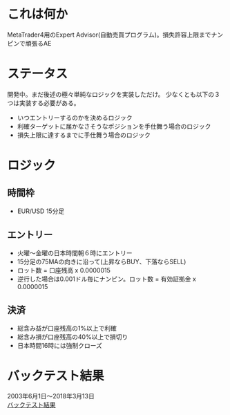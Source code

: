 # これは何か
MetaTrader4用のExpert Advisor(自動売買プログラム)。損失許容上限までナンピンで頑張るAE

# ステータス
開発中。まだ後述の極々単純なロジックを実装しただけ。
少なくとも以下の３つは実装する必要がある。
- いつエントリーするのかを決めるロジック
- 利確ターゲットに届かなさそうなポジションを手仕舞う場合のロジック
- 損失上限に達するまでに手仕舞う場合のロジック

# ロジック
## 時間枠
- EUR/USD 15分足

## エントリー
- 火曜〜金曜の日本時間朝６時にエントリー
- 15分足の75MAの向きに沿って(上昇ならBUY、下落ならSELL)
- ロット数 = 口座残高 x 0.0000015
- 逆行した場合は0.001ドル毎にナンピン。ロット数 = 有効証拠金 x 0.0000015

## 決済
- 総含み益が口座残高の1%以上で利確
- 総含み損が口座残高の40%以上で損切り
- 日本時間16時には強制クローズ

# バックテスト結果
2003年6月1日〜2018年3月13日  
[バックテスト結果](https://www.terukusu.org/test/StrategyTester_AM_lotlim_2003-2018.htm)
